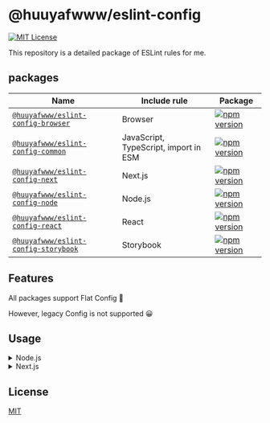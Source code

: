 
# @huuyafwww/eslint-config


[![MIT License](https://img.shields.io/badge/License-MIT-green.svg)](https://choosealicense.com/licenses/mit/)

This repository is a detailed package of ESLint rules for me.


## packages

|Name|Include rule|Package|
|---|---|---|
|[`@huuyafwww/eslint-config-browser`](packages/eslint-config-browser)|Browser|[![npm version](https://badge.fury.io/js/@huuyafwww%2Feslint-config-browser.svg)](https://www.npmjs.com/package/@huuyafwww/eslint-config-browser)|
|[`@huuyafwww/eslint-config-common`](packages/eslint-config-common)|JavaScript, TypeScript, import in ESM|[![npm version](https://badge.fury.io/js/@huuyafwww%2Feslint-config-common.svg)](https://www.npmjs.com/package/@huuyafwww/eslint-config-common)|
|[`@huuyafwww/eslint-config-next`](packages/eslint-config-next)|Next.js|[![npm version](https://badge.fury.io/js/@huuyafwww%2Feslint-config-next.svg)](https://www.npmjs.com/package/@huuyafwww/eslint-config-next)|
|[`@huuyafwww/eslint-config-node`](packages/eslint-config-node)|Node.js|[![npm version](https://badge.fury.io/js/@huuyafwww%2Feslint-config-node.svg)](https://www.npmjs.com/package/@huuyafwww/eslint-config-node)|
|[`@huuyafwww/eslint-config-react`](packages/eslint-config-react)|React|[![npm version](https://badge.fury.io/js/@huuyafwww%2Feslint-config-react.svg)](https://www.npmjs.com/package/@huuyafwww/eslint-config-react)|
|[`@huuyafwww/eslint-config-storybook`](packages/eslint-config-storybook)|Storybook|[![npm version](https://badge.fury.io/js/@huuyafwww%2Feslint-config-storybook.svg)](https://www.npmjs.com/package/@huuyafwww/eslint-config-storybook)|


## Features

All packages support Flat Config 🚀

However, legacy Config is not supported 😀

## Usage

<details>

<summary> Node.js</summary>

### Installation

```
pnpm add -D @huuyafwww/eslint-config-common @huuyafwww/eslint-config-node @praha/eslint-config-definer
```

### eslint.config.js

```javascript
import { common } from '@huuyafwww/eslint-config-common';
import { node } from '@huuyafwww/eslint-config-node';
import { define } from '@praha/eslint-config-definer';

const config = define([
  common,
  node,
]);

export default config({
  tsconfigPath: './tsconfig.json',
});

```

</details>

<details>

<summary> Next.js</summary>

### Installation

```
pnpm add -D @huuyafwww/eslint-config-common @huuyafwww/eslint-config-browser @huuyafwww/eslint-config-react @huuyafwww/eslint-config-next @praha/eslint-config-definer

# Optional
pnpm add -D @huuyafwww/eslint-config-storybook
```

### eslint.config.js

```javascript
import { browser } from '@huuyafwww/eslint-config-browser';
import { common } from '@huuyafwww/eslint-config-common';
import { next } from '@huuyafwww/eslint-config-next';
import { react } from '@huuyafwww/eslint-config-react';
import { storybook } from '@huuyafwww/eslint-config-storybook';
import { define } from '@praha/eslint-config-definer';

const config = define([
  common,
  browser,
  react,
  next,
  storybook, // Optional
]);

export default config({
  tsconfigPath: './tsconfig.json',
});
```

</details>

## License

[MIT](https://github.com/huuyafwww/eslint-config/blob/main/LICENSE)

